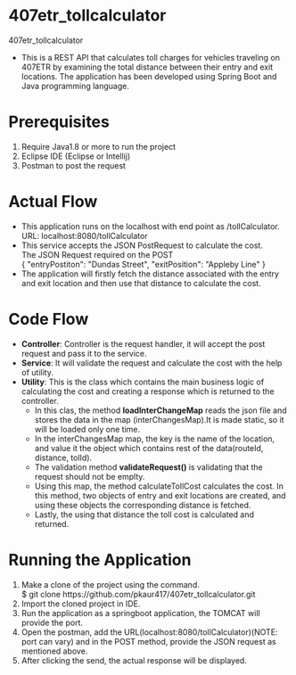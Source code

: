 # 407etr_tollcalculator
407etr_tollcalculator

- This is a REST API that calculates toll charges for vehicles traveling on 407ETR by examining the total distance between their entry and exit locations. The application has been developed using Spring Boot and Java programming language.

<h1><b>Prerequisites</b></h1>
<ol>
<li>Require Java1.8 or more to run the project
<li>Eclipse IDE (Eclipse or Intellij)
<li>Postman to post the request 
</ol>

<h1><b>Actual Flow</b></h1>
<ul>
<li>This application runs on the localhost with end point as /tollCalculator.</br>
URL: localhost:8080/tollCalculator
<li>This service accepts the JSON PostRequest to calculate the cost.</br>
The JSON Request required on the POST</br>
{
    "entryPostiton": "Dundas Street",
    "exitPosition": "Appleby Line"
}
<li>The application will firstly fetch the distance associated with the entry and exit location and then use that distance to calculate the cost.
</ul>
<h1><b>Code Flow</b></h1>
<ul>
<li><b>Controller</b>: Controller is the request handler, it will accept the post request and pass it to the service.
<li><b>Service</b>: It will validate the request and calculate the cost with the help of utility.
<li><b>Utility</b>: This is the class which contains the main business logic of calculating the cost and creating a response which is returned to the controller.
  <ul>
   <li>In this clas, the method <b>loadInterChangeMap</b> reads the json file and stores the data in the map (interChangesMap).It is made static, so it will be loaded  only one time.
   <li>In the interChangesMap map, the key is the name of the location, and value it the object which contains rest of the data(routeId, distance, tolId).
   <li>The validation method <b>validateRequest()</b> is validating that the request should not be emplty.
   <li>Using this map, the method calculateTollCost calculates the cost. In this method, two objects of entry and exit locations are created, and using these objects the corresponding distance is fetched.
    <li>Lastly, the using that distance the toll cost is calculated and returned.
  </ul>
</ul>

<h1><b>Running the Application</b></h1>
<ol>
<li>Make a clone of the project using the command.<br>
$ git clone https://github.com/pkaur417/407etr_tollcalculator.git
<li>Import the cloned project in IDE.
<li>Run the application as a springboot application, the TOMCAT will provide the port.
<li>Open the postman, add the URL(localhost:8080/tollCalculator)(NOTE: port can vary) and in the POST method, provide the JSON request as mentioned above.
<li>After clicking the send, the actual response will be displayed.
</ol>
